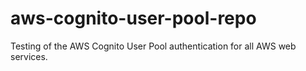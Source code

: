 # aws-cognito-user-pool-repo
Testing of the AWS Cognito User Pool authentication for all AWS web services.
